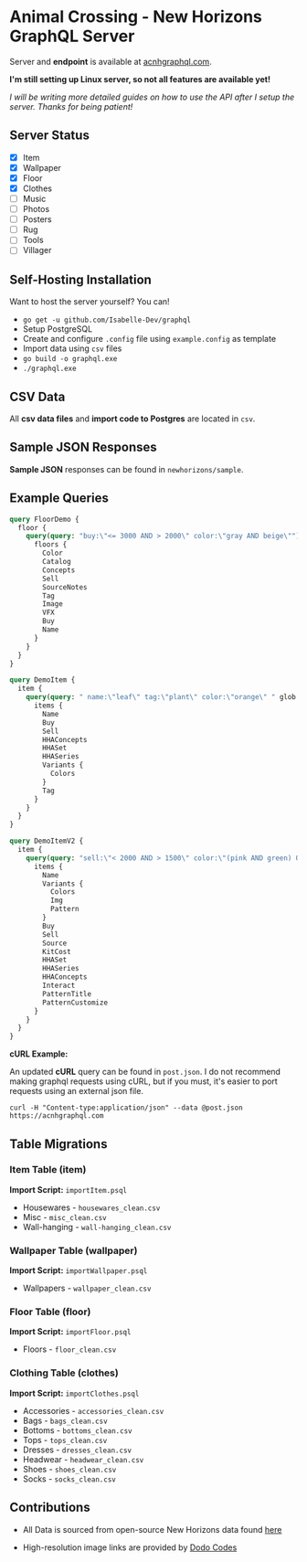 # Animal Crossing - New Horizons GraphQL Server

Server and **endpoint** is available at [acnhgraphql.com](acnhgraphql.com).

**I'm still setting up Linux server, so not all features are available yet!**

_I will be writing more detailed guides on how to use the API after I setup the server. Thanks for being patient!_

## Server Status

- [x] Item
- [x] Wallpaper
- [x] Floor
- [x] Clothes
- [ ] Music
- [ ] Photos
- [ ] Posters
- [ ] Rug
- [ ] Tools
- [ ] Villager

## Self-Hosting Installation

Want to host the server yourself? You can!

- `go get -u github.com/Isabelle-Dev/graphql`
- Setup PostgreSQL
- Create and configure `.config` file using `example.config` as template
- Import data using `csv` files
- `go build -o graphql.exe`
- `./graphql.exe`

## CSV Data

All **csv data files** and **import code to Postgres** are located in `csv`.

## Sample JSON Responses

**Sample JSON** responses can be found in `newhorizons/sample`.

## Example Queries

```graphql
query FloorDemo {
  floor {
    query(query: "buy:\"<= 3000 AND > 2000\" color:\"gray AND beige\"") {
      floors {
        Color
        Catalog
        Concepts
        Sell
        SourceNotes
        Tag
        Image
        VFX
        Buy
        Name
      }
    }
  }
}
```

```graphql
query DemoItem {
  item {
    query(query: " name:\"leaf\" tag:\"plant\" color:\"orange\" " glob:"t" limit: 30) {
      items {
        Name
        Buy
        Sell
        HHAConcepts
        HHASet
        HHASeries
        Variants {
          Colors
        }
        Tag
      }
    }
  }
}
```

```graphql
query DemoItemV2 {
  item {
    query(query: "sell:\"< 2000 AND > 1500\" color:\"(pink AND green) OR orange\"") {
      items {
        Name
        Variants {
          Colors
          Img
          Pattern
        }
        Buy
        Sell
        Source
        KitCost
        HHASet
        HHASeries
        HHAConcepts
        Interact
        PatternTitle
        PatternCustomize
      }
    }
  }
}
```

**cURL Example:**

An updated **cURL** query can be found in `post.json`. I do not recommend making graphql requests using cURL, but if you must, it's easier to port requests using an external json file.

`curl -H "Content-type:application/json" --data @post.json https://acnhgraphql.com`

## Table Migrations

### Item Table (item)

**Import Script:** `importItem.psql`

- Housewares - `housewares_clean.csv`
- Misc - `misc_clean.csv`
- Wall-hanging - `wall-hanging_clean.csv`

### Wallpaper Table (wallpaper)

**Import Script:** `importWallpaper.psql`

- Wallpapers - `wallpaper_clean.csv`

### Floor Table (floor)

**Import Script:** `importFloor.psql`

- Floors - `floor_clean.csv`

### Clothing Table (clothes)

**Import Script:** `importClothes.psql`

- Accessories - `accessories_clean.csv`
- Bags - `bags_clean.csv`
- Bottoms - `bottoms_clean.csv`
- Tops - `tops_clean.csv`
- Dresses - `dresses_clean.csv`
- Headwear - `headwear_clean.csv`
- Shoes - `shoes_clean.csv`
- Socks - `socks_clean.csv`

## Contributions

- All Data is sourced from open-source New Horizons data found [here](https://docs.google.com/spreadsheets/d/13d_LAJPlxMa_DubPTuirkIV4DERBMXbrWQsmSh8ReK4/)

- High-resolution image links are provided by [Dodo Codes](https://acnhcdn.com/)
